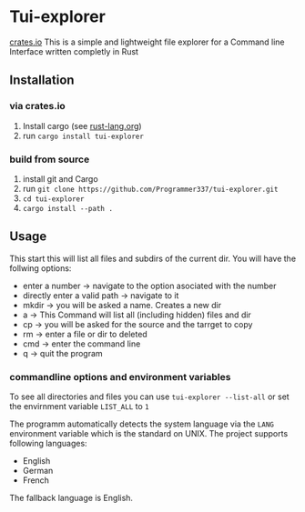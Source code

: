 # Tui-explorer
[crates.io](https://crates.io/crates/tui-explorer)
This is a simple and lightweight file explorer for a Command line Interface written completly in Rust
## Installation
### via crates.io
1. Install cargo (see [rust-lang.org](https://www.rust-lang.org/tools/install))
2. run `cargo install tui-explorer`
### build from source
1. install git and Cargo
2. run `git clone https://github.com/Programmer337/tui-explorer.git`
3. `cd tui-explorer`
4. `cargo install --path .`
## Usage
This start this will list all files and subdirs of the current dir. You will have the follwing options:
* enter a number -> navigate to the option asociated with the number
* directly enter a valid path -> navigate to it
* mkdir -> you will be asked a name. Creates a new dir
* a -> This Command will list all (including hidden) files and dir
* cp -> you will be asked for the source and the tarrget to copy
* rm -> enter a file or dir to deleted
* cmd -> enter the command line
* q -> quit the program 
### commandline options and environment variables
To see all directories and files you can use `tui-explorer --list-all` or set the envirnment variable `LIST_ALL` to `1`

The programm automatically detects the system language via the `LANG` environment variable which is the standard on UNIX.
The project supports following languages:
* English
* German
* French

The fallback language is English.